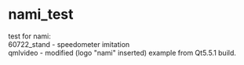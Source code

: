 # nami_test
test for nami:<br/>
60722_stand - speedometer imitation<br/>
qmlvideo - modified (logo "nami" inserted) example from Qt5.5.1 build.

